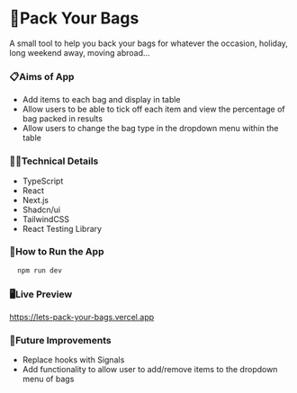 # 🚀Pack Your Bags

A small tool to help you back your bags for whatever the occasion, holiday, long weekend away, moving abroad...

### 📋Aims of App

- Add items to each bag and display in table
- Allow users to be able to tick off each item and view the percentage of bag packed in results
- Allow users to change the bag type in the dropdown menu within the table

### 👩‍💻Technical Details

- TypeScript
- React
- Next.js
- Shadcn/ui
- TailwindCSS
- React Testing Library

### 🔧How to Run the App

```bash
  npm run dev
```

### 🖥️Live Preview

https://lets-pack-your-bags.vercel.app

### 💭Future Improvements

- Replace hooks with Signals
- Add functionality to allow user to add/remove items to the dropdown menu of bags
